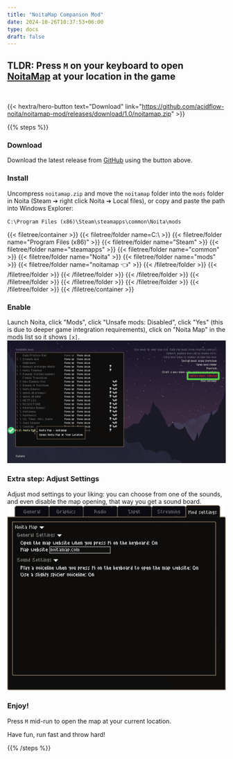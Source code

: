 ```yaml
---
title: "NoitaMap Companion Mod"
date: 2024-10-26T10:37:53+06:00
type: docs
draft: false
---
```


## TLDR: Press `M` on your keyboard to open [NoitaMap](https://noitamap.com/) at your location in the game

<br>

{{< hextra/hero-button text="Download" link="https://github.com/acidflow-noita/noitamap-mod/releases/download/1.0/noitamap.zip" >}}

{{% steps %}}

### Download

Download the latest release from [GitHub](https://github.com/acidflow-noita/noitamap-mod) using the button above.

### Install

Uncompress `noitamap.zip` and move the `noitamap` folder into the `mods` folder in Noita (Steam ➔ right click Noita ➔ Local files), or copy and paste the path into Windows Explorer:
```plaintext {filename="Noita Mods Location"}
C:\Program Files (x86)\Steam\steamapps\common\Noita\mods
```

{{< filetree/container >}}
{{< filetree/folder name=C:\ >}}
{{< filetree/folder name="Program Files (x86)" >}}
{{< filetree/folder name="Steam" >}}
{{< filetree/folder name="steamapps" >}}
{{< filetree/folder name="common" >}}
{{< filetree/folder name="Noita" >}}
{{< filetree/folder name="mods" >}}
{{< filetree/folder name="noitamap 👈" >}}
{{< /filetree/folder >}}
{{< /filetree/folder >}}
{{< /filetree/folder >}}
{{< /filetree/folder >}}
{{< /filetree/folder >}}
{{< /filetree/folder >}}
{{< /filetree/folder >}}
{{< /filetree/folder >}}
{{< /filetree/container >}}

### Enable

Launch Noita, click "Mods", click "Unsafe mods: Disabled", click "Yes" (this is due to deeper game integration requirements), click on "Noita Map" in the mods list so it shows `[x]`.
![NoitaMap Mod Enabled](images/noitamap_mod_enabled.png)

### Extra step: Adjust Settings

Adjust mod settings to your liking: you can choose from one of the sounds, and even disable the map opening, that way you get a sound board.
![NoitaMap Mod Settings](images/noitamap_mod_settings.png)

### Enjoy!

Press `M` mid-run to open the map at your current location.

Have fun, run fast and throw hard!

{{% /steps %}}
